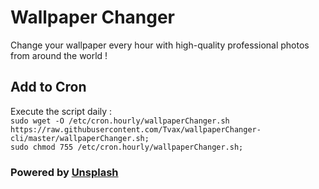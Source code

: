 # Wallpaper Changer
Change your wallpaper every hour with high-quality professional photos from around the world !

## Add to Cron
Execute the script daily :  
`sudo wget -O /etc/cron.hourly/wallpaperChanger.sh https://raw.githubusercontent.com/Tvax/wallpaperChanger-cli/master/wallpaperChanger.sh;`  
`sudo chmod 755 /etc/cron.hourly/wallpaperChanger.sh;`

### Powered by [Unsplash](unsplash.com)

